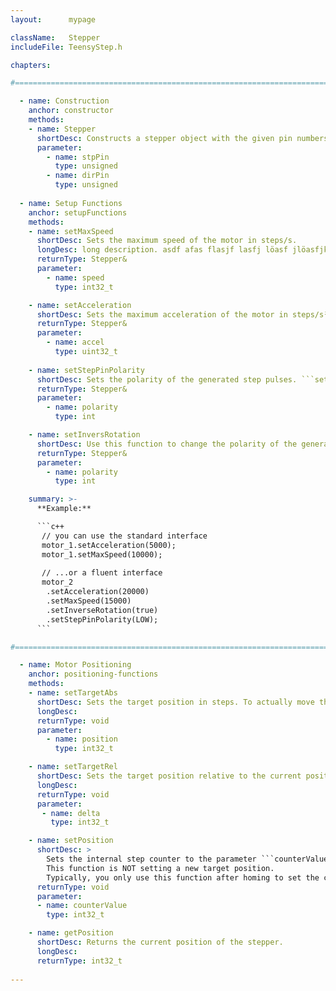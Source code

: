 ```yaml
---
layout:      mypage

className:   Stepper
includeFile: TeensyStep.h

chapters: 

#==============================================================================================

  - name: Construction
    anchor: constructor
    methods:
    - name: Stepper
      shortDesc: Constructs a stepper object with the given pin numbers for STEP and DIR signals     
      parameter:
        - name: stpPin
          type: unsigned
        - name: dirPin
          type: unsigned
  
  - name: Setup Functions
    anchor: setupFunctions
    methods:
    - name: setMaxSpeed
      shortDesc: Sets the maximum speed of the motor in steps/s. 
      longDesc: long description. asdf afas flasjf lasfj löasf jlöasfjk 
      returnType: Stepper&
      parameter:
        - name: speed
          type: int32_t

    - name: setAcceleration    
      shortDesc: Sets the maximum acceleration of the motor in steps/s².
      returnType: Stepper&
      parameter: 
        - name: accel
          type: uint32_t
            
    - name: setStepPinPolarity
      shortDesc: Sets the polarity of the generated step pulses. ```setStepPinPolarity(HIGH)``` generates active high pulses. ```setStepPinPolarity(LOW)``` generates active low pulses. 
      returnType: Stepper&
      parameter:
        - name: polarity
          type: int

    - name: setInversRotation
      shortDesc: Use this function to change the polarity of the generated direction signal. ```setInversRotation(true)``` sets the DIR pin to LOW if the motor runs in 'upward direction'
      returnType: Stepper&
      parameter:
        - name: polarity
          type: int

    summary: >-
      **Example:**

      ```c++ 
       // you can use the standard interface
       motor_1.setAcceleration(5000);
       motor_1.setMaxSpeed(10000);       
      
       // ...or a fluent interface
       motor_2
        .setAcceleration(20000)
        .setMaxSpeed(15000)
        .setInverseRotation(true)
        .setStepPinPolarity(LOW);
      ```

#==============================================================================================

  - name: Motor Positioning
    anchor: positioning-functions
    methods:
    - name: setTargetAbs
      shortDesc: Sets the target position in steps. To actually move the motor, use one of the controller objects
      longDesc: 
      returnType: void
      parameter:
        - name: position
          type: int32_t

    - name: setTargetRel
      shortDesc: Sets the target position relative to the current position. To actually move the motor, use one of the controller objects
      longDesc: 
      returnType: void
      parameter:
       - name: delta
         type: int32_t

    - name: setPosition
      shortDesc: >
        Sets the internal step counter to the parameter ```counterValue```. 
        This function is NOT setting a new target position. 
        Typically, you only use this function after homing to set the counter to zero or some offset value.       
      returnType: void
      parameter:
      - name: counterValue
        type: int32_t

    - name: getPosition
      shortDesc: Returns the current position of the stepper. 
      longDesc: 
      returnType: int32_t
     
---
```



  



